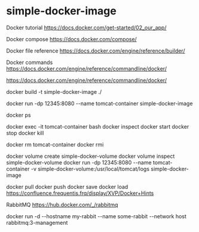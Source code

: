 # simple-docker-image


Docker tutorial https://docs.docker.com/get-started/02_our_app/

Docker compose https://docs.docker.com/compose/

Docker file reference https://docs.docker.com/engine/reference/builder/

Docker commands https://docs.docker.com/engine/reference/commandline/docker/

https://docs.docker.com/engine/reference/commandline/docker/


docker build -t simple-docker-image ./

docker run -dp 12345:8080 --name tomcat-container simple-docker-image

docker ps

docker exec -it tomcat-container bash
docker inspect
docker start
docker stop
docker kill

docker rm tomcat-container
docker rmi <imageID>

docker volume create simple-docker-volume
docker volume inspect simple-docker-volume
docker run -dp 12345:8080 --name tomcat-container -v simple-docker-volume:/usr/local/tomcat/logs simple-docker-image

docker pull
docker push
docker save
docker load
https://confluence.frequentis.frq/display/XVP/Docker+Hints


RabbitMQ
https://hub.docker.com/_/rabbitmq

docker run -d --hostname my-rabbit --name some-rabbit --network host rabbitmq:3-management


